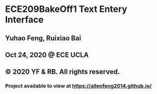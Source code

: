 # ECE209BakeOff1 Text Entery Interface
## Yuhao Feng, Ruixiao Bai
## Oct 24, 2020 @ ECE UCLA
## © 2020 YF & RB. All rights reserved.

### Project available to view at https://allenfeng2014.github.io/
